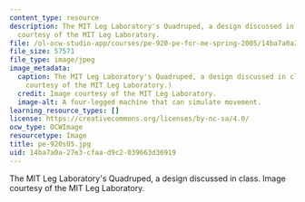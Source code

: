 ```yaml
---
content_type: resource
description: The MIT Leg Laboratory's Quadruped, a design discussed in class. Image
  courtesy of the MIT Leg Laboratory.
file: /ol-ocw-studio-app/courses/pe-920-pe-for-me-spring-2005/14ba7a0a27e3cfaad9c2039663d36919_pe-920s05.jpg
file_size: 57571
file_type: image/jpeg
image_metadata:
  caption: The MIT Leg Laboratory's Quadruped, a design discussed in class. (Image
    courtesy of the MIT Leg Laboratory.)
  credit: Image courtesy of the MIT Leg Laboratory.
  image-alt: A four-legged machine that can simulate movement.
learning_resource_types: []
license: https://creativecommons.org/licenses/by-nc-sa/4.0/
ocw_type: OCWImage
resourcetype: Image
title: pe-920s05.jpg
uid: 14ba7a0a-27e3-cfaa-d9c2-039663d36919
---
```

The MIT Leg Laboratory's Quadruped, a design discussed in class. Image courtesy of the MIT Leg Laboratory.